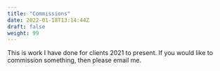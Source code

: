 ```yaml
---
title: "Commissions"
date: 2022-01-18T13:14:44Z
draft: false
weight: 99
---
```


This is work I have done for clients 2021 to present.  If you would like to commission something, then please email me.  
